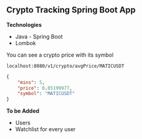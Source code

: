 ## Crypto Tracking Spring Boot App

**Technologies**

* Java - Spring Boot
* Lombok

You can see a crypto price with its symbol

`localhost:8080/v1/crypto/avgPrice/MATICUSDT`

```json
{
    "mins": 5,
    "price": 0.85199977,
    "symbol": "MATICUSDT"
}
```

**To be Added**

* Users
* Watchlist for every user
